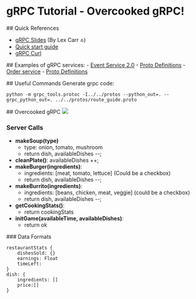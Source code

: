 # gRPC Tutorial - Overcooked gRPC!

## Quick References
- [gRPC Slides](https://docs.google.com/presentation/d/1VLG7H6xfJu5_w4qQ4BUhVXRP1NdFXgmTnriQPu-oIQA/edit#slide=id.g40d7ff3502_3_3) (By Lex Carr 🔝)
- [Quick start guide](https://grpc.io/docs/languages/python/quickstart/)
- [gRPC Curl](https://github.com/fullstorydev/grpcurl)

## Examples of gRPC services: 
    - [Event Service 2.0](https://github.com/eventbrite/EventService)
        - [Proto Definitions](https://github.com/eventbrite/EventService/blob/main/src/main/proto/eventservice.proto)
    - [Order service](https://github.com/eventbrite/OrderService)
        - [Proto Definitions](https://github.com/eventbrite/OrderService/tree/main/src/main/proto)

## Useful Commands
Generate grpc code:
````
python -m grpc_tools.protoc -I../../protos --python_out=. --grpc_python_out=. ../../protos/route_guide.proto
````

## Overcooked gRPC
<img src="https://cdn02.nintendo-europe.com/media/images/06_screenshots/games_5/nintendo_switch_download_software_2/nswitchds_overcookedallyoucaneat/NSwitchDS_OvercookedAllYouCanEat_05.jpg">

### Server Calls
- **makeSoup(type)**
    - type: onion, tomato, mushroom
    - return dish, availableDishes --;
- **cleanPlate()**: availableDishes ++;
- **makeBurger(ingredients)**:
    - ingredients: [meat, tomato, lettuce] (Could be a checkbox)
    - return dish, availableDishes --;
- **makeBurrito(ingredients)**:
    - ingredients: [beans, chicken, meat, veggie] (could be a checkbox)
    - return dish, availableDishes --;
- **getCookingStats()**:
    - return cookingStats
- **initGame(availableTime, availableDishes)**:
    - return ok

### Data Formats
```
restaurantStats {
    dishesSold: {}
    earnings: Float
    timeLeft:
}
dish: {
    ingredients: []
    price:[]
}
```

